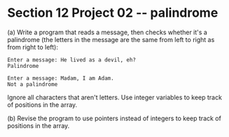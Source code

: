 # Section 12 Project 02 -- palindrome

(a) Write a program that reads a message, then checks whether it's a palindrome (the letters in the message are the same from left to right as from right to left):

```text
Enter a message: He lived as a devil, eh?
Palindrome

Enter a message: Madam, I am Adam.
Not a palindrome
```

Ignore all characters that aren't letters. Use integer variables to keep track of positions in the array.

(b) Revise the program to use pointers instead of integers to keep track of positions in the array.

